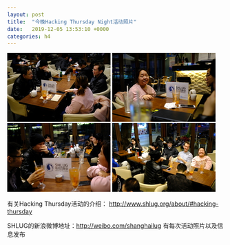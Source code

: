 ```yaml
---
layout: post
title:  "今晚Hacking Thursday Night活动照片"
date:   2019-12-05 13:53:10 +0000
categories: h4
---
```


[<img src='https://raw.githubusercontent.com/shanghailug/res2019q4/master/jc05.h4/jc05_1953_3100+08.240x160.jpg'>](https://raw.githubusercontent.com/shanghailug/res2019q4/master/jc05.h4/jc05_1953_3100+08.JPG)
[<img src='https://raw.githubusercontent.com/shanghailug/res2019q4/master/jc05.h4/jc05_1953_4600+08.240x160.jpg'>](https://raw.githubusercontent.com/shanghailug/res2019q4/master/jc05.h4/jc05_1953_4600+08.JPG)
[<img src='https://raw.githubusercontent.com/shanghailug/res2019q4/master/jc05.h4/jc05_2059_4700+08.240x160.jpg'>](https://raw.githubusercontent.com/shanghailug/res2019q4/master/jc05.h4/jc05_2059_4700+08.JPG)
[<img src='https://raw.githubusercontent.com/shanghailug/res2019q4/master/jc05.h4/jc05_2100_0700+08.240x160.jpg'>](https://raw.githubusercontent.com/shanghailug/res2019q4/master/jc05.h4/jc05_2100_0700+08.JPG)

有关Hacking Thursday活动的介绍：
http://www.shlug.org/about/#hacking-thursday

SHLUG的新浪微博地址：http://weibo.com/shanghailug 有每次活动照片以及信息发布


